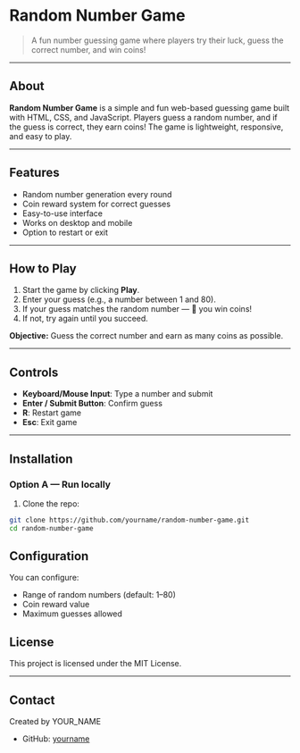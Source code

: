 # Random Number Game

> A fun number guessing game where players try their luck, guess the correct number, and win coins!

---
## About

**Random Number Game** is a simple and fun web-based guessing game built with HTML, CSS, and JavaScript. Players guess a random number, and if the guess is correct, they earn coins! The game is lightweight, responsive, and easy to play.

---


## Features

* Random number generation every round
* Coin reward system for correct guesses
* Easy-to-use interface
* Works on desktop and mobile
* Option to restart or exit

---

## How to Play

1. Start the game by clicking **Play**.
2. Enter your guess (e.g., a number between 1 and 80).
3. If your guess matches the random number — 🎉 you win coins!
4. If not, try again until you succeed.

**Objective:** Guess the correct number and earn as many coins as possible.

---

## Controls

* **Keyboard/Mouse Input**: Type a number and submit
* **Enter / Submit Button**: Confirm guess
* **R**: Restart game
* **Esc**: Exit game

---

## Installation

### Option A — Run locally

1. Clone the repo:

```bash
git clone https://github.com/yourname/random-number-game.git
cd random-number-game
```


## Configuration

You can configure:

* Range of random numbers (default: 1–80)
* Coin reward value
* Maximum guesses allowed


## License

This project is licensed under the MIT License.

---

## Contact

Created by YOUR\_NAME

* GitHub: [yourname](https://github.com/yourname)
